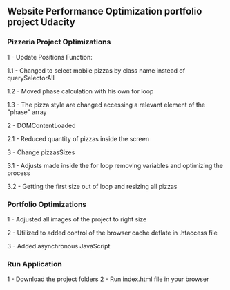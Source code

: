 ## Website Performance Optimization portfolio project Udacity

### Pizzeria Project Optimizations

1 - Update Positions Function:

1.1 - Changed to select mobile pizzas by class name instead of querySelectorAll

1.2 - Moved phase calculation with his own for loop

1.3 - The pizza style are changed accessing a relevant element of the 
"phase" array

2 - DOMContentLoaded 

2.1 - Reduced quantity of pizzas inside the screen

3 - Change pizzasSizes

3.1 - Adjusts made inside the for loop removing variables and optimizing the process

3.2 - Getting the first size out of loop and resizing all pizzas

### Portfolio Optimizations

1 - Adjusted all images of the project to right size

2 - Utilized to added control of the browser cache deflate in .htaccess file

3 - Added asynchronous JavaScript

### Run Application

1 - Download the project folders
2 - Run index.html file in your browser

